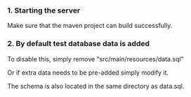 ### 1. Starting the server

Make sure that the maven project can build successfully.

### 2. By default test database data is added

To disable this, simply remove "src/main/resources/data.sql"

Or if extra data needs to be pre-added simply modify it.

The schema is also located in the same directory as data.sql.